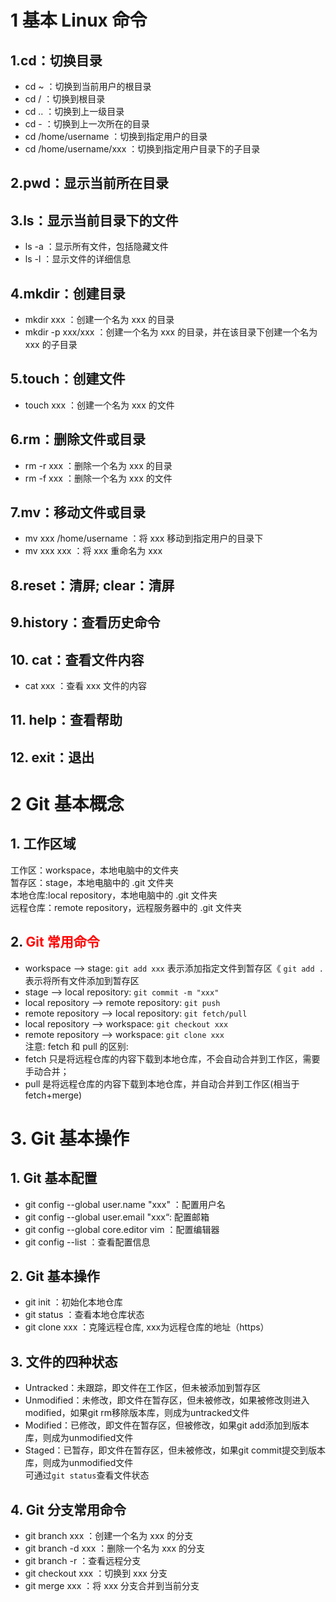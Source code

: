 # 1 基本 Linux 命令
## 1.cd：切换目录
- cd ~ ：切换到当前用户的根目录
- cd / ：切换到根目录
- cd .. ：切换到上一级目录
- cd - ：切换到上一次所在的目录
- cd /home/username ：切换到指定用户的目录
- cd /home/username/xxx ：切换到指定用户目录下的子目录
## 2.pwd：显示当前所在目录
## 3.ls：显示当前目录下的文件
- ls -a ：显示所有文件，包括隐藏文件
- ls -l ：显示文件的详细信息
## 4.mkdir：创建目录
- mkdir xxx ：创建一个名为 xxx 的目录
- mkdir -p xxx/xxx ：创建一个名为 xxx 的目录，并在该目录下创建一个名为 xxx 的子目录
## 5.touch：创建文件
- touch xxx ：创建一个名为 xxx 的文件
## 6.rm：删除文件或目录
- rm -r xxx ：删除一个名为 xxx 的目录
- rm -f xxx ：删除一个名为 xxx 的文件
## 7.mv：移动文件或目录
- mv xxx /home/username ：将 xxx 移动到指定用户的目录下
- mv xxx xxx ：将 xxx 重命名为 xxx
## 8.reset：清屏; clear：清屏
## 9.history：查看历史命令
## 10. cat：查看文件内容
- cat xxx ：查看 xxx 文件的内容
## 11. help：查看帮助
## 12. exit：退出

# 2 Git 基本概念
## 1. 工作区域
工作区：workspace，本地电脑中的文件夹\
暂存区：stage，本地电脑中的 .git 文件夹\
本地仓库:local repository，本地电脑中的 .git 文件夹\
远程仓库：remote repository，远程服务器中的 .git 文件夹

## 2. <font color='red'>Git **常用命令**</font>
- workspace --> stage: `git add xxx` 表示添加指定文件到暂存区《 `git add .`表示将所有文件添加到暂存区
- stage --> local repository: `git commit -m "xxx"`
- local repository --> remote repository: `git push`
- remote repository --> local repository: `git fetch/pull`
- local repository --> workspace: `git checkout xxx`
- remote repository --> workspace: `git clone xxx`\
注意: fetch 和 pull 的区别: 
- fetch 只是将远程仓库的内容下载到本地仓库，不会自动合并到工作区，需要手动合并；
- pull 是将远程仓库的内容下载到本地仓库，并自动合并到工作区(相当于fetch+merge)


# 3. Git 基本操作
## 1. Git 基本配置
- git config --global user.name "xxx" ：配置用户名
- git config --global user.email "xxx“: 配置邮箱
- git config --global core.editor vim ：配置编辑器
- git config --list ：查看配置信息
## 2. Git 基本操作
- git init ：初始化本地仓库
- git status ：查看本地仓库状态
- git clone xxx ：克隆远程仓库, xxx为远程仓库的地址（https）
## 3. 文件的四种状态
- Untracked：未跟踪，即文件在工作区，但未被添加到暂存区
- Unmodified：未修改，即文件在暂存区，但未被修改，如果被修改则进入modified，如果git rm移除版本库，则成为untracked文件
- Modified：已修改，即文件在暂存区，但被修改，如果git add添加到版本库，则成为unmodified文件
- Staged：已暂存，即文件在暂存区，但未被修改，如果git commit提交到版本库，则成为unmodified文件\
可通过`git status`查看文件状态
## 4. Git 分支常用命令
- git branch xxx ：创建一个名为 xxx 的分支
- git branch -d xxx ：删除一个名为 xxx 的分支
- git branch -r ：查看远程分支
- git checkout xxx ：切换到 xxx 分支
- git merge xxx ：将 xxx 分支合并到当前分支